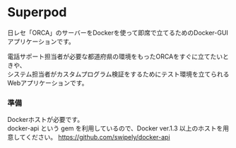 # Superpod
日レセ「ORCA」のサーバーをDockerを使って即席で立てるためのDocker-GUIアプリケーションです。

電話サポート担当者が必要な都道府県の環境をもったORCAをすぐに立てたいときや、<br/>
システム担当者がカスタムプログラム検証をするためにテスト環境を立てられるWebアプリケーションです。

### 準備
Dockerホストが必要です。<br/>
docker-api という gem を利用しているので、Docker ver.1.3 以上のホストを用意してください。
https://github.com/swipely/docker-api

